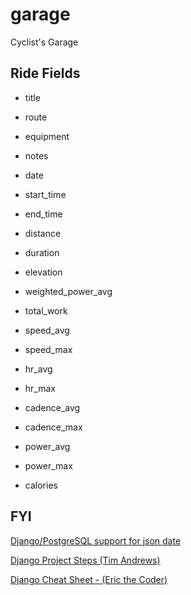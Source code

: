 # garage
Cyclist's Garage

## Ride Fields
* title
* route
* equipment
* notes

* date
* start_time
* end_time

* distance
* duration
* elevation
* weighted_power_avg
* total_work
* speed_avg
* speed_max
* hr_avg
* hr_max
* cadence_avg
* cadence_max
* power_avg
* power_max
* calories

## FYI
[Django/PostgreSQL support for json date](https://pganalyze.com/blog/postgres-jsonb-django-python)

[Django Project Steps (Tim Andrews)](https://gist.github.com/timpandrews/0d71f20eaaef05cd73b36ba70b4c3093)

[Django Cheat Sheet - (Eric the Coder)](https://dev.to/ericchapman/my-beloved-django-cheat-sheet-2056)
